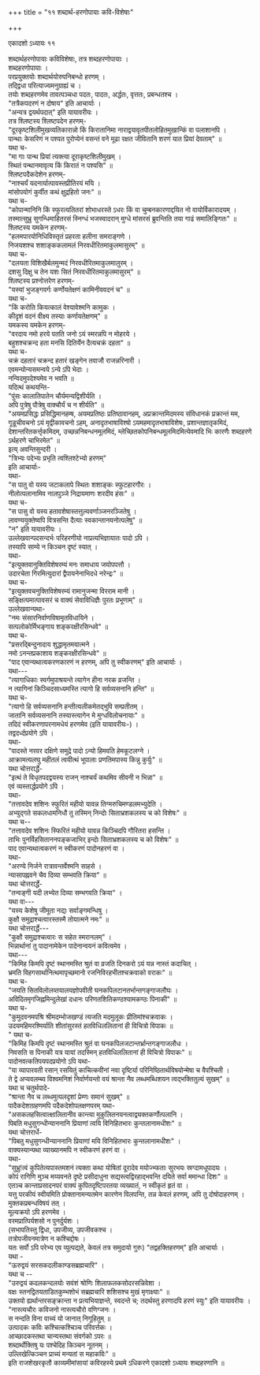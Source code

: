 +++
title = "११ शब्दार्थ-हरणोपायाः कवि-विशेषाः"

+++


एकादशो ऽध्यायः ११  

शब्दार्थहरणोपायाः कविविशेषाः, तत्र शब्दहरणोपायाः  ।  
शब्दहरणोपायाः  ।  
परप्रयुक्तयोः शब्दार्थयोरुपनिबन्धो हरणम् ।  
तद्द्विधा परित्याज्यमनुग्राह्यं च ।  
तयोः शब्दहरणमेव तावत्पञ्चधा पदतः, पादतः, अर्द्धतः, वृत्ततः, प्रबन्धतश्च ।  
"तत्रैकपदरणं न दोषाय" इति आचार्याः  ।  
"अन्यत्र द्वयर्थपदात्" इति यायावरीयः ।  
तत्र श्लिष्टस्य श्लिष्टपदेन हरणम्-  
"दूरकृष्टशिलीमुखव्यतिकारान्नो किं किरातानिमा नाराद्वयावृतपीतलोहितमुखान्किं वा पलाशानपि  ।  
पान्थाः केसरिणं न पश्यत पुरोप्येनं वसन्तं वने मूढा रक्षत जीवितानि शरणं यात प्रियां देवताम्" ॥  
यथा च-  
"मा गाः पान्थ प्रियां त्यक्त्या दूराकृष्टशिलीमुखम्  ।  
स्थितं पन्थानमावृत्य किं किरातं न पश्यसि" ॥  
श्लिष्टपदैकदेशेन हरणम्-  
"नाश्चर्यं यदनार्यात्पावस्तप्रीतिरयं मयि  ।  
मांसोपयोगं कुर्वीत कथं क्षुद्रहितो जनः" ॥  
यथा च-  
"कोपान्मानिनि किं स्फुरत्यतितरां शोभाधरस्ते ऽधरः किं वा चुम्बनकारणाद्दयित नो वायोर्विकारादयम् ।  
तस्मात्सुभ्रु सुगन्धिमाहितरसं स्निग्धं भजस्वादरान् मुग्धे मांसरसं ब्रुवन्तिति तया गाढं समालिङ्गितः" ॥  
श्लिष्टस्य यमकेन हरणम्-  
"हलमपारयोनिधिविस्तृतं प्रहरता हलीना समराङ्गणे  ।  
निजयशश्च शशाङ्ककलामलं निरवधीरितमाकुलमासुरम्" ॥  
यथा च-  
"दलयता विशिखैर्बलमुन्मदं निरवधीरितमाकुलमालुरम्  ।  
दशसु दिक्षु च तेन यशः सितं निरवधीरितमाकुलमासुरम्" ॥  
श्लिष्टस्य प्रश्नोत्तरेण हरणम्-  
"यस्यां भुजङ्गवर्गः कर्णोयतेक्षणं कामिनीववदनं च" ॥  
यथा च-  
"किं करोति कियत्कालं वेश्यावेश्मनि कामुकः  ।  
कीदृशं वदनं वीक्ष्य तस्याः कर्णायतेक्षणम्" ॥  
यमकस्य यमकेन हरणम्-  
"वरदाय नमो हरये पतति जनो ऽयं स्मरन्नपि न मोहरये  ।  
बहुशश्चक्रन्द हता मनसि दितिर्येन दैत्यचक्रं दहता" ॥  
यथा च-  
चक्रं दहतारं चक्रन्द हतारं खङ्गेन तवाजौ राजन्नरिनारी  ।  
एवमन्योन्यसमन्वये ऽन्ये ऽपि भेदाः ।  
नन्विदमुपदेश्यमेव न भवति ॥  
यदित्थं कथयन्ति-  
"पुंसः कालातिपातेन चौर्यमन्यद्विशीर्यति  ।  
अपि पुत्रेषु पौत्रेषु वाक्चौर्यं च न शीर्यति" ॥  
"अयमप्रसिद्धः प्रसिद्धिमानहम्ष, अयमप्रतिष्ठः प्रतिष्ठावानहम्, अप्रक्रान्तमिदमस्य संविधानकं प्रक्रान्तं मम, गूडूचीवचनो ऽयं मृद्वीकावचनो ऽहम्, अनादृतभाषाविश्षो ऽयमहमादृतभाषाविशेषः, प्रशान्तज्ञातृकमिदं, देशान्तरितकर्त्तृकमिदम्, उच्छन्ननिबन्धनमूलमिदं, म्लेच्छितकोपनिबन्धमूलमिदमित्येवमादि भिः कारणैः शब्दहरणे ऽर्थहरणे चाभिरमेत" ॥  
इत्य् अवन्तिसुन्दरी ।  
"त्रिभ्यः पदेभ्यः प्रभृति त्वश्लिश्टेभ्यो हरणम्"  
इति आचार्याः-  
यथा-  
"स पातु वो यस्य जटाकलापे स्थितः शशाङ्कः स्फुटहारगौरः  ।  
नीलोत्पलानामिव नालपुञ्जे निद्रायमाणः शरदीव हंसः" ॥  
यथा च-  
"स पासु वो यस्य हतावशेषास्तत्तुल्यवर्णाञ्जनरञ्जितेषु ।  
लावण्ययुक्तेष्वपि वित्रसन्ति दैत्याः स्वकान्तानयनोत्पलेषु" ॥  
"न" इति यायावरीयः  ।  
उल्लेखवान्पदसन्दर्भः परिहरणीयो नाप्रत्यभिज्ञायातः पादो ऽपि ।  
तस्यापि साम्ये न किञ्चन दृष्टं स्यात्  ।  
यथा-  
"इत्युक्तवानुक्तिविशेषरम्यं मनः समाधाय जयोपपत्तौ  ।  
उदारचेता गिरमित्युदारां द्वैपायनेनाभिदधे नरेन्द्रः" ॥  
यथा च-  
"इत्युक्तवचनुक्तिविशेषरम्यं रामानुजन्मा विरराम मानी  ।  
सङ्क्षित्पमात्पावसरं च वाक्यं सेवाविधिज्ञैः पुरतः प्रभूणाम्" ॥  
उल्लेखवान्यथा-  
"नमः संसारनिर्वाणविषामृतविधायिने  ।  
सत्पलोकोर्मिभङ्गाय शङ्करक्षीरसिन्धवे" ॥  
यथा च-  
"प्रसरद्बिन्दुनादाय शुद्धामृतमयात्मने  ।  
नमो ऽनन्तप्रकाशाय शङ्करक्षीरसिन्धवे" ॥  
"पाद एवान्यथात्वकरणकारणं न हरणम्, अपि तु स्वीकरणम्" इति आचार्याः ।  
यथा---  
"त्यागाधिकाः स्वर्गमुपाश्रयन्ते त्यागेन हीना नरक व्रजन्ति  ।  
न त्यागिनां किञ्चिदसाध्यमस्ति त्यागो हि सर्वव्यसनानि हन्ति" ॥  
यथा च-  
"त्यागो हि सर्वव्यसनानि हन्तीत्यलीकमेतद्भुवि सम्प्रतीतम्  ।  
जातानि सर्वव्यसनानि तस्यास्त्यागेन मे मुग्धविलोचनायाः" ॥  
तदिदं स्वीकरणापरनामधेयं हरणमेव (इति यायावरीयः-) ।  
तद्वदर्ध्दप्रयोगे ऽपि  ।  
यथा-  
"पादस्ते नरवर दक्षिणे समुद्रे पादो ऽन्यो हिमवति हेमकूटलग्ने  ।  
आक्रामत्यलघु महीतलं त्वयीत्थं भूपालाः प्रणतिमपास्य किन्नु कुर्युः" ॥  
यथा चोत्तरार्द्धे-  
"इत्थं ते विधृतपदद्वयस्य राजन् नाश्चर्यं कथमिव सीवनी न भिन्ना" ॥  
एवं व्यस्तार्द्धप्रयोगे ऽपि ।  
यथा-  
"तत्तावदेव शशिनः स्फुरितं महीयो यावन्न तिग्मरुचिमण्डलमभ्युदेति ।  
अभ्युद्गते सकलधामनिधौ तु तस्मिन् निन्दोः सिताभ्रशकलस्य च को विशेषः" ॥  
यथा च--  
"तत्तावदेव शशिनः स्फिरितं महीयो यावन्न किञ्चिदपि गौरितरा हसन्ति  ।  
ताभिः पुनर्विहसिताननपङ्कजाभिर् इन्दोः सिताभ्रशकलस्य च को विशेषः" ॥  
पाद एवान्यथात्वकरणं न स्वीकरणं पादोनहरणं वा ।  
यथा-  
"अरण्ये निर्जने रात्रावन्तर्वेश्मनि साहसे  ।  
न्यासापह्नवने चैव दिव्या सम्भवति क्रिया" ॥  
यथा चोत्तरार्द्धे-  
"तन्वङ्गी यदी लभ्येत दिव्या सम्भगवति क्रिया" ।  
यथा वा---  
"यस्य केशेषु जीमूता नद्यः सर्वाङ्गमन्धिषु  ।  
कुक्षौ समुद्राश्चत्वारस्तस्मै तोयात्मने नमः" ॥  
यथा चोत्तरार्द्धे---  
"कुक्षौ समुद्राश्चत्वारः स सहेत स्मरानलम्" ।  
भिन्नार्थानां तु पादानामेकेन पादेनान्वयनं कवित्वमेव  ।  
यथा---  
"किमिह किमपि दृष्टं स्थानमस्ति श्रुतं वा व्रजति दिनकरो ऽयं यन्न नास्तं कदाचित्  ।  
भ्रमति विहगसार्थानित्थमापृच्छमानो रजनिविरहभीतश्चक्रवाको वराकः" ॥  
यथा च-  
"जयति सितविलोलव्तयालयज्ञोपवीती घनकपिलटानतर्भान्तगङ्गाजलौघः  ।  
अविदितमृगजिह्नमिन्दुलेखां दधानः परिणतशितिकण्ठश्यामकण्ठः पिनाकी" ॥  
यथा च-  
"कुमुदवनमपश्रि श्रीमदम्भोजखण्डं त्यजति मदमुलूकः प्रीतिमांश्चक्रवाकः ।  
उदयमहिमरश्मिर्याति शीतांसुरस्तं हतविधिललितानां ही विचित्रो विपाकः ॥  
" यथा च-  
"किमिह किमपि दृष्टं स्थानमस्ति श्रुतं वा घनकपिलजटान्तर्भ्रान्तगङ्गाजलौधः  ।  
निवसति स पिनाकी यत्र यायां तदस्मिन् हतविधिललितानां ही विचित्रो विपाकः" ॥  
पादोनवत्कतिपयपदप्रयोगो ऽपि यथा-  
"या व्यापारवती रसान् रसयितुं काचित्कवीनां नवा दृष्टिर्या परिनिष्ठितार्थविषयोन्मेषा च वैपश्चिती ।  
ते द्वे अप्यवलम्ब्य विश्वमनिशं निर्वार्णयन्तो वयं श्रान्ता नैव लब्धमब्धिशयन त्वद्भक्तितुल्यं सुखम्" ॥  
यथा च चतुर्थपादे-  
"श्रान्ता नैव च लब्धमुत्पलदृशां प्रेम्णः समानं सुखम्" ॥  
पादैकदेशाग्रहणमपि पदैकदेशोपलक्षणपरम् यथा-  
"असकलहसित्वात्क्षालितानीव कान्त्या मुकुलितनयनत्वाद्व्यक्तकर्णोत्पलानि ।  
पिबति मधुसुगन्धीन्याननानि प्रियाणां त्वयि विनिहितभारः कुन्तलानामधीशः" ॥  
यथा चोत्तरार्धे-  
"पिबतु मधुसुगन्धीन्याननानि प्रियाणां मयि विनिहितभारः कुन्तलानामधीशः" ।  
वाक्यस्यान्यथा व्याख्यानमपि न स्वीकरणं हरणं वा  ।  
यथा-  
"सुभ्रु!त्वं कुपितेत्यपास्तमशनं त्यक्ता कथा योषितां दूरादेव मयोज्भ्फताः सुरभयः स्रग्दामधूपादयः  ।  
कोपं रागिणि मुञ्च मय्यवनते दृष्टे प्रसीदाधुना सद्यस्त्वद्विरहाद्भवन्ति दयिते सर्वा ममान्धा दिशः" ॥  
एतञ्च कान्ताप्रसादनपरं वाक्यं कुपितदृष्टिपरतया व्यख्यातं, न स्वीकृतं हृतं वा  ।  
यत्तु परकीयं स्वीयमिति प्रोक्तानामन्यतमेन कारणेन विलपन्ति, तन्न केवलं हरणम्, अपि तु दोषोदाहरणम्  ।  
मुक्तकप्रबन्धविषयं तत् ।  
मूल्यक्रयो ऽपि हरणमेव ।  
वरमप्रात्पिर्यशसो न पुनर्दुर्यशः ।  
(सभापतिस्तु द्विधा, उपजीव्य, उपजीवकश्च ।  
तत्रोपजीवनमात्रेण न कश्चिद्दोषः ।  
यतः सर्वो ऽपि परेभ्य एव व्युत्पद्यते, केवलं तत्र समुदायो गुरुः) "तद्वहक्तिहरणम्" इति आचार्याः ।  
यथा -  
"ऊरुद्वयं सरसकदलीकाण्डसब्रह्मचारि" ।  
यथा च --  
"उरुद्वयं कदलकन्दलयोः सवंशं श्रोणिः शिलाफलकसोदरसन्निवेशा ।  
वक्षः स्तनद्वितयताडितकुम्भशोभं सब्रह्मचारि शशिसश्च मुखं मृगाक्ष्याः" ॥  
उक्तयो ह्यर्थान्तरसङ्क्रान्ता न प्रत्यभियाज्ञन्ते, स्वदन्ते च; तदर्थस्तु हरणादपि हरणं स्युः" इति यायावरीयः ।  
"नास्त्यचौरः कविजनो नास्त्यचौरो वणिग्जनः  ।  
स नन्दति विना वाच्यं यो जानात् निगूहितुम् ॥  
उत्पादकः कविः कश्चित्कश्चिञ्च परिवर्त्तकः  ।  
आच्छादकस्तथा चान्यस्तथा संवर्गको ऽपरः ॥  
शब्दार्थोक्तिषु यः पश्चेदिह किञ्चन नूतनम्  ।  
उल्लिखेत्किञ्चन प्राच्यं मन्यतां स महाकविः" ॥  
इति राजशेखरकृतौ काव्यमीमांसायां कविरहस्ये प्रथमे ऽधिकरणे एकादशो ऽध्यायः शब्दहरणानि ॥  
